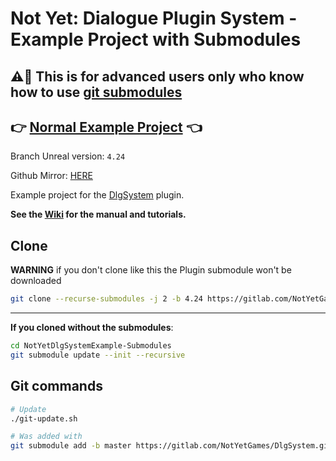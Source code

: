 # Not Yet: Dialogue Plugin System - Example Project with Submodules

## ⚠🚨 This is for advanced users only who know how to use [git submodules](https://www.git-scm.com/book/en/v2/Git-Tools-Submodules)

## 👉 [Normal Example Project](https://gitlab.com/NotYetGames/NotYetDlgSystemExample) 👈


Branch Unreal version: `4.24`


Github Mirror: [HERE](https://github.com/NotYetGames/NotYetDlgSystemExample-Submodules)

Example project for the [DlgSystem](https://gitlab.com/NotYetGames/DlgSystem/) plugin.

**See the [Wiki](https://gitlab.com/NotYetGames/DlgSystem/wikis/home) for the manual and tutorials.**

## Clone

**WARNING** if you don't clone like this the Plugin submodule won't be downloaded

```sh
git clone --recurse-submodules -j 2 -b 4.24 https://gitlab.com/NotYetGames/NotYetDlgSystemExample-Submodules.git
```

---
**If you cloned without the submodules**:

```sh
cd NotYetDlgSystemExample-Submodules
git submodule update --init --recursive
```


## Git commands
```sh
# Update
./git-update.sh

# Was added with
git submodule add -b master https://gitlab.com/NotYetGames/DlgSystem.git Plugins/DlgSystem
```
